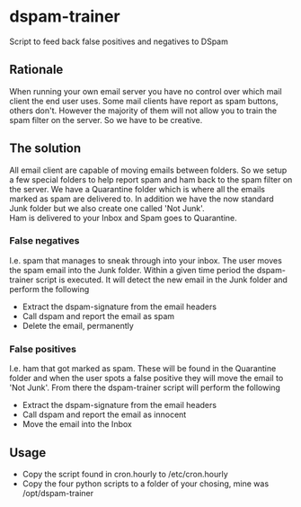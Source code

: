 # dspam-trainer

Script to feed back false positives and negatives to DSpam

## Rationale
When running your own email server you have no control over which mail client the end user uses. Some mail clients have report as spam buttons, others don't. However the majority of them will not allow you to train the spam filter on the server. So we have to be creative.

## The solution
All email client are capable of moving emails between folders. So we setup a few special folders to help report spam and ham back to the spam filter on the server. 
We have a Quarantine folder which is where all the emails marked as spam are delivered to. In addition we have the now standard Junk folder but we also create one called 'Not Junk'.  
Ham is delivered to your Inbox and Spam goes to Quarantine.
### False negatives
I.e. spam that manages to sneak through into your inbox. The user moves the spam email into the Junk folder. Within a given time period the dspam-trainer script is executed. It will detect the new email in the Junk folder and perform the following

 - Extract the dspam-signature from the email headers
 - Call dspam and report the email as spam
 - Delete the email, permanently

### False positives
I.e. ham that got marked as spam. These will be found in the Quarantine folder and when the user spots a false positive they will move the email to 'Not Junk'. From there the dspam-trainer script will perform the following

- Extract the dspam-signature from the email headers
- Call dspam and report the email as innocent
- Move the email into the Inbox 

## Usage

- Copy the script found in cron.hourly to /etc/cron.hourly
- Copy the four python scripts to a folder of your chosing, mine was /opt/dspam-trainer

